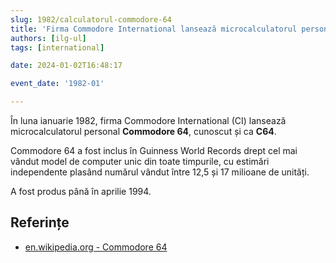 ```yaml
---
slug: 1982/calculatorul-commodore-64
title: 'Firma Commodore International lansează microcalculatorul personal „Commodore 64”'
authors: [ilg-ul]
tags: [international]

date: 2024-01-02T16:48:17

event_date: '1982-01'

---
```


În luna ianuarie 1982, firma Commodore International (CI) lansează
microcalculatorul personal **Commodore 64**, cunoscut și ca **C64**.

<!-- truncate -->

Commodore 64 a fost inclus în Guinness World Records drept cel mai
vândut model de computer unic din toate timpurile, cu estimări
independente plasând numărul vândut între 12,5 și 17 milioane
de unități.

A fost produs până în aprilie 1994.

## Referințe

- [en.wikipedia.org - Commodore 64](https://en.wikipedia.org/wiki/Commodore_64)
